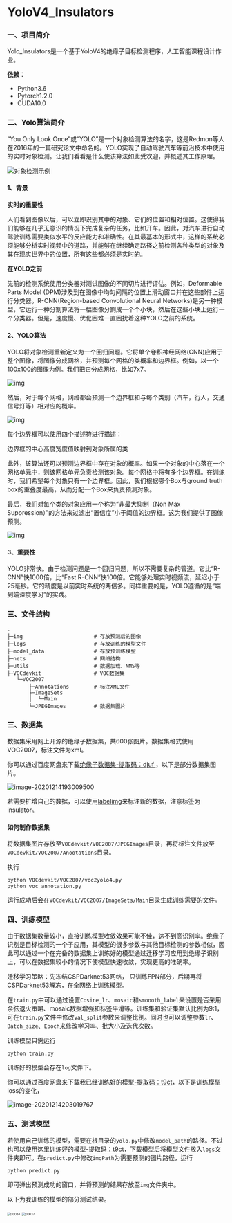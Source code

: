 # YoloV4_Insulators

### 一、项目简介

Yolo_Insulators是一个基于YoloV4的绝缘子目标检测程序，人工智能课程设计作业。

**依赖**：

- Python3.6
- Pytorch1.2.0
- CUDA10.0

### 二、Yolo算法简介

“You Only Look Once”或“YOLO”是一个对象检测算法的名字，这是Redmon等人在2016年的一篇研究论文中命名的。YOLO实现了自动驾驶汽车等前沿技术中使用的实时对象检测。让我们看看是什么使该算法如此受欢迎，并概述其工作原理。

![对象检测示例](.assets/4034970a304e251f40223503c86146117d3e5366.jpeg)

#### 1、背景

**实时的重要性**

人们看到图像以后，可以立即识别其中的对象、它们的位置和相对位置。这使得我们能够在几乎无意识的情况下完成复杂的任务，比如开车。因此，对汽车进行自动驾驶训练需要类似水平的反应能力和准确性。在其最基本的形式中，这样的系统必须能够分析实时视频中的道路，并能够在继续确定路径之前检测各种类型的对象及其在现实世界中的位置，所有这些都必须是实时的。

**在YOLO之前**

先前的检测系统使用分类器对测试图像的不同切片进行评估。例如，Deformable Parts Model (DPM)涉及到在图像中均匀间隔的位置上滑动窗口并在这些部件上运行分类器。R-CNN(Region-based Convolutional Neural Networks)是另一种模型，它运行一种分割算法将一幅图像分割成一个个小块，然后在这些小块上运行一个分类器。但是，速度慢、优化困难一直困扰着这种YOLO之前的系统。

#### 2、YOLO算法

YOLO将对象检测重新定义为一个回归问题。它将单个卷积神经网络(CNN)应用于整个图像，将图像分成网格，并预测每个网格的类概率和边界框。例如，以一个100x100的图像为例。我们把它分成网格，比如7x7。

![img](.assets/8694a4c27d1ed21bc6ed15f6c38952c250da3fee.jpeg)

然后，对于每个网格，网络都会预测一个边界框和与每个类别（汽车，行人，交通信号灯等）相对应的概率。

![img](.assets/d52a2834349b033bae87aafa7b29b9d5d439bdf5.jpeg)

每个边界框可以使用四个描述符进行描述：

边界框的中心高度宽度值映射到对象所属的类

此外，该算法还可以预测边界框中存在对象的概率。如果一个对象的中心落在一个网格单元中，则该网格单元负责检测该对象。每个网格中将有多个边界框。在训练时，我们希望每个对象只有一个边界框。因此，我们根据哪个Box与ground truth box的重叠度最高，从而分配一个Box来负责预测对象。

最后，我们对每个类的对象应用一个称为“非最大抑制（Non Max Suppression）”的方法来过滤出“置信度”小于阈值的边界框。这为我们提供了图像预测。

![img](.assets/a8014c086e061d95a3897a4e0b1385d760d9cae3.jpeg)

#### 3、重要性

YOLO非常快。由于检测问题是一个回归问题，所以不需要复杂的管道。它比“R-CNN”快1000倍，比“Fast R-CNN”快100倍。它能够处理实时视频流，延迟小于25毫秒。它的精度是以前实时系统的两倍多。同样重要的是，YOLO遵循的是“端到端深度学习”的实践。

### 三、文件结构

```
.
├─img						# 存放预测后的图像
├─logs						# 存放训练的模型文件
├─model_data				# 存放预训练模型
├─nets						# 网络结构
├─utils						# 数据加载、NMS等
├─VOCdevkit					# VOC数据集
   └─VOC2007
       ├─Annotations		# 标注XML文件
       ├─ImageSets			
       │  └─Main
       └─JPEGImages			# 数据集图片
```



### 三、数据集

数据集采用网上开源的绝缘子数据集，共600张图片。数据集格式使用VOC2007，标注文件为xml。

你可以通过百度网盘来下载[绝缘子数据集-提取码：djuf ](https://pan.baidu.com/s/1z_J9tx-151FFAVW9ASJz9A )，以下是部分数据集图片。

![image-20201214193009500](.assets/image-20201214193009500.png)

若需要扩增自己的数据，可以使用[labelimg](https://github.com/tzutalin/labelImg)来标注新的数据，注意标签为insulator。

#### 如何制作数据集

将数据集图片存放至`VOCdevkit/VOC2007/JPEGImages`目录，再将标注文件放至`VOCdevkit/VOC2007/Anootations`目录。

执行

```
python VOCdevkit/VOC2007/voc2yolo4.py
python voc_annotation.py
```

运行成功后会在`VOCdevkit/VOC2007/ImageSets/Main`目录生成训练需要的文件。

### 四、训练模型

由于数据集数量较小，直接训练模型收敛效果可能不佳，达不到高识别率。绝缘子识别是目标检测的一个子应用，其模型的很多参数与其他目标检测的参数相似，因此可以通过一个在完备的数据集上训练好的模型通过迁移学习应用到绝缘子识别上，可以在数据集较小的情况下使模型快速收敛，实现更高的准确率。

迁移学习策略：先冻结CSPDarknet53网络， 只训练FPN部分，后期再将CSPDarknet53解冻，在全网络上训练模型。

在`train.py`中可以通过设置`Cosine_lr`、`mosaic`和`smoooth_label`来设置是否采用余弦退火策略、mosaic数据增强和标签平滑等。训练集和验证集默认比例为9:1，可在`train.py`文件中修改`val_split`参数来调整比例。同时也可以调整参数`lr`、`Batch_size`、`Epoch`来修改学习率、批大小及迭代次数。

训练模型只需运行

```
python train.py
```

训练好的模型会存在`log`文件下。

你可以通过百度网盘来下载我已经训练好的[模型-提取码：t9ct](https://pan.baidu.com/s/1bGBd9821KCpcgOTRuHQseg)，以下是训练模型loss的变化，

![image-20201214203019767](.assets/image-20201214203019767.png)

### 五、测试模型

若使用自己训练的模型，需要在根目录的`yolo.py`中修改`model_path`的路径。不过也可以使用这里训练好的[模型-提取码：t9ct](https://pan.baidu.com/s/1bGBd9821KCpcgOTRuHQseg)，下载模型后将模型文件放入`logs`文件夹即可。在`predict.py`中修改`imgPath`为需要预测的图片路径，运行

```
python predict.py
```

即可弹出预测成功的窗口，并将预测的结果存放至`img`文件夹中。

以下为我训练的模型的部分测试结果。

<img src=".assets/00034.jpg" alt="00034" style="zoom:50%;" />

<img src=".assets/00037.jpg" alt="00037" style="zoom:50%;" />